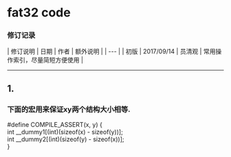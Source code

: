 ﻿# fat32 code

### 修订记录
| 修订说明 | 日期 | 作者 | 额外说明 |
| --- |
| 初版 | 2017/09/14 | 员清观 | 常用操作索引，尽量简短方便使用 |

----

## 1.
### 下面的宏用来保证xy两个结构大小相等.
#define COMPILE_ASSERT(x, y) {\
    int __dummy1[(int)(sizeof(x) - sizeof(y))];\
    int __dummy2[(int)(sizeof(y) - sizeof(x))];\
}